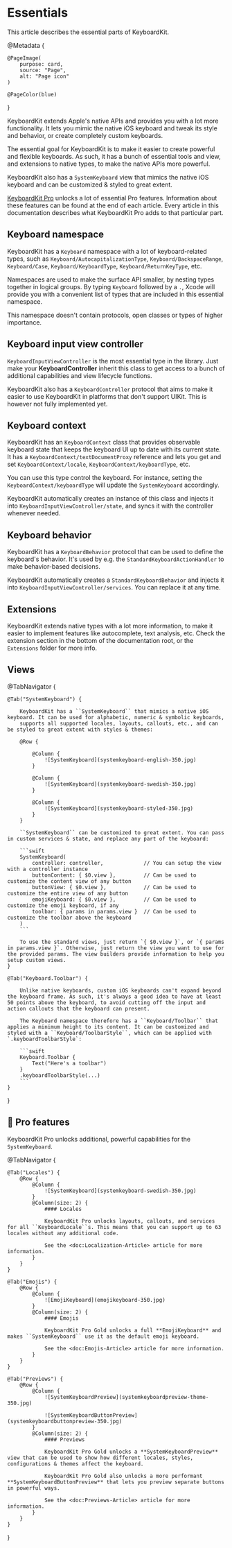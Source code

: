 # Essentials

This article describes the essential parts of KeyboardKit.

@Metadata {

    @PageImage(
        purpose: card,
        source: "Page",
        alt: "Page icon"
    )

    @PageColor(blue)
}

KeyboardKit extends Apple's native APIs and provides you with a lot more functionality. It lets you mimic the native iOS keyboard and tweak its style and behavior, or create completely custom keyboards.

The essential goal for KeyboardKit is to make it easier to create powerful and flexible keyboards. As such, it has a bunch of essential tools and view, and extensions to native types, to make the native APIs more powerful.

KeyboardKit also has a ``SystemKeyboard`` view that mimics the native iOS keyboard and can be customized & styled to great extent.

[KeyboardKit Pro][Pro] unlocks a lot of essential Pro features. Information about these features can be found at the end of each article. Every article in this documentation describes what KeyboardKit Pro adds to that particular part.



## Keyboard namespace

KeyboardKit has a ``Keyboard`` namespace with a lot of keyboard-related types, such as ``Keyboard/AutocapitalizationType``, ``Keyboard/BackspaceRange``, ``Keyboard/Case``, ``Keyboard/KeyboardType``, ``Keyboard/ReturnKeyType``, etc. 

Namespaces are used to make the surface API smaller, by nesting types together in logical groups. By typing ``Keyboard`` followed by a `.`, Xcode will provide you with a convenient list of types that are included in this essential namespace. 

This namespace doesn't contain protocols, open classes or types of higher importance.



## Keyboard input view controller

``KeyboardInputViewController`` is the most essential type in the library. Just make your **KeyboardController** inherit this class to get access to a bunch of additional capabilities and view lifecycle functions.

KeyboardKit also has a ``KeyboardController`` protocol that aims to make it easier to use KeyboardKit in platforms that don't support UIKit. This is however not fully implemented yet.



## Keyboard context

KeyboardKit has an ``KeyboardContext`` class that provides observable keyboard state that keeps the keyboard UI up to date with its current state. It has a ``KeyboardContext/textDocumentProxy`` reference and lets you get and set ``KeyboardContext/locale``, ``KeyboardContext/keyboardType``, etc.

You can use this type control the keyboard. For instance, setting the ``KeyboardContext/keyboardType`` will update the ``SystemKeyboard`` accordingly.

KeyboardKit automatically creates an instance of this class and injects it into ``KeyboardInputViewController/state``, and syncs it with the controller whenever needed.



## Keyboard behavior

KeyboardKit has a ``KeyboardBehavior`` protocol that can be used to define the keyboard's behavior. It's used by e.g. the ``StandardKeyboardActionHandler`` to make behavior-based decisions.

KeyboardKit automatically creates a ``StandardKeyboardBehavior`` and injects it into ``KeyboardInputViewController/services``. You can replace it at any time.



## Extensions

KeyboardKit extends native types with a lot more information, to make it easier to implement features like autocomplete, text analysis, etc. Check the extension section in the bottom of the documentation root, or the `Extensions` folder for more info.



## Views

@TabNavigator {
    
    @Tab("SystemKeyboard") {
        
        KeyboardKit has a ``SystemKeyboard`` that mimics a native iOS keyboard. It can be used for alphabetic, numeric & symbolic keyboards, 
        supports all supported locales, layouts, callouts, etc., and can be styled to great extent with styles & themes:

        @Row {
            
            @Column {
                ![SystemKeyboard](systemkeyboard-english-350.jpg)
            }
            
            @Column {
                ![SystemKeyboard](systemkeyboard-swedish-350.jpg)
            }
            
            @Column {
                ![SystemKeyboard](systemkeyboard-styled-350.jpg)
            }
        }

        ``SystemKeyboard`` can be customized to great extent. You can pass in custom services & state, and replace any part of the keyboard:

        ```swift
        SystemKeyboard(
            controller: controller,             // You can setup the view with a controller instance 
            buttonContent: { $0.view },         // Can be used to customize the content view of any button
            buttonView: { $0.view },            // Can be used to customize the entire view of any button
            emojiKeyboard: { $0.view },         // Can be used to customize the emoji keyboard, if any
            toolbar: { params in params.view }  // Can be used to customize the toolbar above the keyboard
        )
        ```

        To use the standard views, just return `{ $0.view }`, or `{ params in params.view }`. Otherwise, just return the view you want to use for the provided params. The view builders provide information to help you setup custom views.
    }
    
    @Tab("Keyboard.Toolbar") {
        
        Unlike native keyboards, custom iOS keyboards can't expand beyond the keyboard frame. As such, it's always a good idea to have at least 50 points above the keyboard, to avoid cutting off the input and action callouts that the keyboard can present.
        
        The Keyboard namespace therefore has a ``Keyboard/Toolbar`` that applies a minimum height to its content. It can be customized and styled with a ``Keyboard/ToolbarStyle``, which can be applied with `.keyboardToolbarStyle`:
        
        ```swift
        Keyboard.Toolbar {
            Text("Here's a toolbar")
        }
        .keyboardToolbarStyle(...)
        ```
    }
}



## 👑 Pro features

KeyboardKit Pro unlocks additional, powerful capabilities for the ``SystemKeyboard``.

@TabNavigator {
    
    @Tab("Locales") {
        @Row {
            @Column {
                ![SystemKeyboard](systemkeyboard-swedish-350.jpg)
            }
            @Column(size: 2) {
                #### Locales

                KeyboardKit Pro unlocks layouts, callouts, and services for all ``KeyboardLocale``s. This means that you can support up to 63 locales without any additional code.
                
                See the <doc:Localization-Article> article for more information.
            }
        }
    }
    
    @Tab("Emojis") {
        @Row {
            @Column {
                ![EmojiKeyboard](emojikeyboard-350.jpg)
            }
            @Column(size: 2) {
                #### Emojis

                KeyboardKit Pro Gold unlocks a full **EmojiKeyboard** and makes ``SystemKeyboard`` use it as the default emoji keyboard.
                
                See the <doc:Emojis-Article> article for more information.
            }
        }
    }
    
    @Tab("Previews") {
        @Row {
            @Column {
                ![SystemKeyboardPreview](systemkeyboardpreview-theme-350.jpg)
                
                ![SystemKeyboardButtonPreview](systemkeyboardbuttonpreview-350.jpg)
            }
            @Column(size: 2) {
                #### Previews

                KeyboardKit Pro Gold unlocks a **SystemKeyboardPreview** view that can be used to show how different locales, styles, configurations & themes affect the keyboard. 
                
                KeyboardKit Pro Gold also unlocks a more performant **SystemKeyboardButtonPreview** that lets you preview separate buttons in powerful ways.
                
                See the <doc:Previews-Article> article for more information.
            }
        }
    }
}


[Pro]: https://github.com/KeyboardKit/KeyboardKitPro
